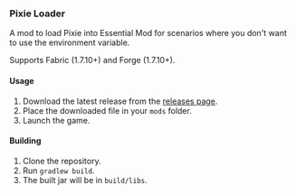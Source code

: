 <h3>Pixie Loader</h3>
<p>A mod to load Pixie into Essential Mod for scenarios where you don't want to use the environment variable.</p>
<p>Supports Fabric (1.7.10+) and Forge (1.7.10+).</p>

<h4>Usage</h3>
<ol>
  <li>Download the latest release from the <a href="https://github.com/pixiemc/loader/releases">releases page</a>.</li>
  <li>Place the downloaded file in your <code>mods</code> folder.</li>
  <li>Launch the game.</li>
</ol>

<h4>Building</h3>
<ol>
  <li>Clone the repository.</li>
  <li>Run <code>gradlew build</code>.</li>
  <li>The built jar will be in <code>build/libs</code>.</li>
</ol>